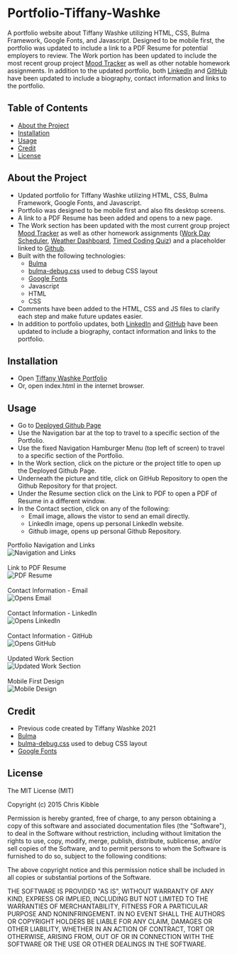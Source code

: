 # Portfolio-Tiffany-Washke

A portfolio website about Tiffany Washke utilizing HTML, CSS, Bulma Framework, Google Fonts, and Javascript.  Designed to be mobile first, the portfolio was updated to include a link to a PDF Resume for potential employers to review.  The Work portion has been updated to include the most recent group project [Mood Tracker](https://chabivz.github.io/Mood-Tracker/) as well as other notable homework assignments.  In addition to the updated portfolio, both [LinkedIn](https://www.linkedin.com/in/tiffanywashke) and [GitHub](https://github.com/twashke) have been updated to include a biography, contact information and links to the portfolio.

## Table of Contents 

- [About the Project](#about-the-project)
- [Installation](#installation)
- [Usage](#usage)
- [Credit](#credit)
- [License](#license)

## About the Project

- Updated portfolio for Tiffany Washke utilizing HTML, CSS, Bulma Framework, Google Fonts, and Javascript. 
- Portfolio was designed to be mobile first and also fits desktop screens.
- A link to a PDF Resume has been added and opens to a new page.
- The Work section has been updated with the most current group project [Mood Tracker](https://chabivz.github.io/Mood-Tracker/) as well as other homework assignments ([Work Day Scheduler](https://twashke.github.io/Work-Day-Scheduler-Application/), [Weather Dashboard](https://twashke.github.io/Weather-Dashboard/), [Timed Coding Quiz](https://twashke.github.io/Timed-Coding-Quiz/)) and a placeholder linked to [Github](https://github.com/twashke).
- Built with the following technologies:
    - [Bulma](https://bulma.io/documentation/)
    - [bulma-debug.css](https://gist.github.com/JuanVqz/105c4910ff711659059c99492ecd1a5c) used to debug CSS layout
    - [Google Fonts](https://fonts.google.com/)
    - Javascript
    - HTML
    - CSS
- Comments have been added to the HTML, CSS and JS files to clarify each step and make future updates easier.
- In addition to portfolio updates, both [LinkedIn](https://www.linkedin.com/in/tiffanywashke) and [GitHub](https://github.com/twashke) have been updated to include a biography, contact information and links to the portfolio.

## Installation

- Open [Tiffany Washke Portfolio](https://twashke.github.io/Portfolio-Tiffany-Washke/) 
- Or, open index.html in the internet browser.

## Usage

- Go to [Deployed Github Page](https://twashke.github.io/Portfolio-Tiffany-Washke/)
- Use the Navigation bar at the top to travel to a specific section of the Portfolio.
- Use the fixed Navigation Hamburger Menu (top left of screen) to travel to a specific section of the Portfolio.
- In the Work section, click on the picture or the project title to open up the Deployed Github Page.
- Underneath the picture and title, click on GitHub Repository to open the Github Repository for that project.
- Under the Resume section click on the Link to PDF to open a PDF of Resume in a different window.
- In the Contact section, click on any of the following:
    - Email image, allows the vistor to send an email directly.
    - LinkedIn image, opens up personal LinkedIn website.
    - Github image, opens up personal Github Repository.

Portfolio Navigation and Links \
![Navigation and Links](Assets/images/portfolio-nav-links.gif)  \
\
Link to PDF Resume \
![PDF Resume](Assets/images/link-to-resume.gif)  \
\
Contact Information - Email \
![Opens Email](Assets/images/email-open.gif)  \
\
Contact Information - LinkedIn \
![Opens LinkedIn](Assets/images/linkedin-link.gif)  \
\
Contact Information - GitHub \
![Opens GitHub](Assets/images/github-link.gif)  \
\
Updated Work Section \
![Updated Work Section](Assets/images/work-section-updated.png)  \
\
Mobile First Design \
![Mobile Design](Assets/images/mobile-design.jpeg) 


## Credit

- Previous code created by Tiffany Washke 2021
- [Bulma](https://bulma.io/documentation/)
- [bulma-debug.css](https://gist.github.com/JuanVqz/105c4910ff711659059c99492ecd1a5c) used to debug CSS layout
- [Google Fonts](https://fonts.google.com/)

## License

The MIT License (MIT)

Copyright (c) 2015 Chris Kibble

Permission is hereby granted, free of charge, to any person obtaining a copy of this software and associated documentation files (the "Software"), to deal in the Software without restriction, including without limitation the rights to use, copy, modify, merge, publish, distribute, sublicense, and/or sell copies of the Software, and to permit persons to whom the Software is furnished to do so, subject to the following conditions:

The above copyright notice and this permission notice shall be included in all copies or substantial portions of the Software.

THE SOFTWARE IS PROVIDED "AS IS", WITHOUT WARRANTY OF ANY KIND, EXPRESS OR IMPLIED, INCLUDING BUT NOT LIMITED TO THE WARRANTIES OF MERCHANTABILITY, FITNESS FOR A PARTICULAR PURPOSE AND NONINFRINGEMENT. IN NO EVENT SHALL THE AUTHORS OR COPYRIGHT HOLDERS BE LIABLE FOR ANY CLAIM, DAMAGES OR OTHER LIABILITY, WHETHER IN AN ACTION OF CONTRACT, TORT OR OTHERWISE, ARISING FROM, OUT OF OR IN CONNECTION WITH THE SOFTWARE OR THE USE OR OTHER DEALINGS IN THE SOFTWARE.